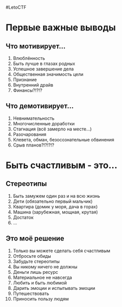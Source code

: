 #LetoCTF 

# Первые важные выводы

## Что мотивирует...

1. Влюблённость
2. Быть лучше в глазах родных
3. Успешное завершение дела
4. Общественная значимость цели
5. Признание
6. Внутренний драйв
7. Финансы?!?!?

## Что демотивирует...

1. Невнимательность
2. Многочисленные доработки
3. Стагнация (всё замерло на месте...)
4. Разочарования
5. Клевета, обман, безосознательные обвинения
6. Срыв планов?!?!?!?

# Быть счастливым - это...

## Стереотипы

1. Быть замужем один раз и на всю жизнь
2. Дети (обязательно первый мальчик)
3. Квартира (домик у моря, дача в горах)
4. Машина (зарубежная, мощная, крутая)
5. Достаток
6. ...

## Это моё решение

1. Только вы можете сделать себя счастливым
2. Отбросьте обиды
3. Забудьте стереотипы
4. Вы никому ничего не должны
5. Деньги лишь ресурс
6. Материальное не навсегда
7. Любить и быть любимой
8. Дарить эмоции и испытывать эмоции
9. Путешествовать
10. Приносить пользу людям